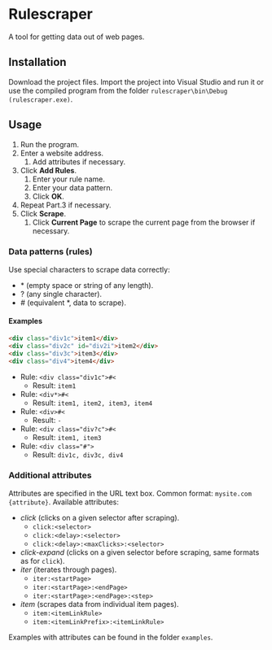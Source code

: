 # Rulescraper
A tool for getting data out of web pages.

## Installation
Download the project files. Import the project into Visual Studio and run it or use the compiled program from the folder `rulescraper\bin\Debug (rulescraper.exe)`.

## Usage
1. Run the program.
2. Enter a website address.
	1. Add attributes if necessary.
3. Click **Add Rules**.
	1. Enter your rule name.
	2. Enter your data pattern.
	3. Click **OK**.
4. Repeat Part.3 if necessary.
5. Click **Scrape**.
	1. Click **Current Page** to scrape the current page from the browser if necessary.

### Data patterns (rules)
Use special characters to scrape data correctly:
- \* (empty space or string of any length).
- ? (any single character).
- \# (equivalent \*, data to scrape).

#### Examples
```html
<div class="div1c">item1</div>
<div class="div2c" id="div2i">item2</div>
<div class="div3c">item3</div>
<div class="div4">item4</div>
```
+ Rule: `<div class="div1c">#<`
	+ Result: `item1`
+ Rule: `<div*>#<`
	+ Result: `item1, item2, item3, item4`
+ Rule: `<div>#<`
	+ Result: `-`
+ Rule: `<div class="div?c">#<`
	+ Result: `item1, item3`
+ Rule: `<div class="#">`
	+ Result: `div1c, div3c, div4`

### Additional attributes
Attributes are specified in the URL text box. Common format: `mysite.com {attribute}`. Available attributes:
+ *click* (clicks on a given selector after scraping).
	+ `click:<selector>`
	+ `click:<delay>:<selector>`
	+ `click:<delay>:<maxClicks>:<selector>`
+ *click-expand* (clicks on a given selector before scraping, same formats as for `click`).
+ *iter* (iterates through pages).
	+ `iter:<startPage>`
	+ `iter:<startPage>:<endPage>`
	+ `iter:<startPage>:<endPage>:<step>`
+ *item* (scrapes data from individual item pages).
	+ `item:<itemLinkRule>`
	+ `item:<itemLinkPrefix>:<itemLinkRule>`
	
Examples with attributes can be found in the folder `examples`.
